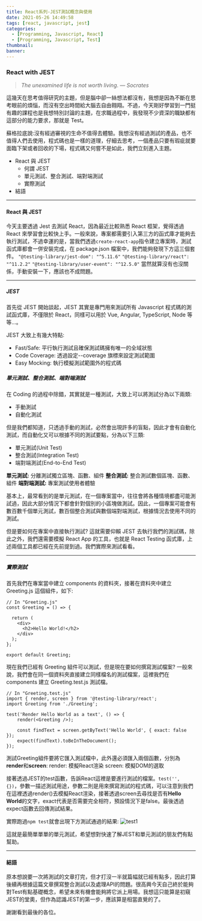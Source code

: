 ```yaml
---
title: React系列-JEST測試概念與使用
date: 2021-05-26 14:49:58
tags: [react, javascript, jest]
categories:
  - [Programming, Javascript, React]
  - [Programming, Javascript, Test]
thumbnail:
banner:
---
```


### React with JEST

> _The unexamined life is not worth living_.
> _― Socrates_

這幾天在思考值得研究的主題，但是腦中卻一絲想法都沒有，我想是因為不斷在思考眼前的煩惱，而沒有空出時間給大腦去自由翱翔。不過，今天剛好學習到一門挺有趣的課程也是我想特別討論的主題，在求職過程中，我發現不少資深的職缺都有這部分的能力要求，那就是 Test。

蘇格拉底說:沒有經過審視的生命不值得去體驗。我想沒有經過測試的產品，也不值得人們去使用，程式碼也是一樣的道理，仔細去思考，一個產品只要有瑕疵就要面臨下架或者回收的下場，程式碼又何嘗不是如此，我們立刻進入主題。

- React 與 JEST
  - 何謂 JEST
  - 單元測試、整合測試、端對端測試
  - 實際測試
- 結語

***

#### React 與 JEST

今天主要透過 Jest 去測試 React，因為最近比較熟悉 React 框架，覺得透過 React 來學習會比較快上手。一般來說，專案都需要引入第三方的函式庫才能夠去執行測試，不過幸運的是，當我們透過`create-react-app`指令建立專案時，測試函式庫都會一併安裝完成，在 package.json 檔案中，我們能夠發現下方這三個套件。
`"@testing-library/jest-dom": "^5.11.6"`
`"@testing-library/react": "^11.2.2"`
`"@testing-library/user-event": "^12.5.0"`
當然就算沒有也沒關係，手動安裝一下，應該也不成問題。

***

##### JEST

首先從 JEST 開始談起，JEST 其實是專門用來測試所有 Javascript 程式碼的測試函式庫，不僅限於 React，同樣可以用於 Vue, Angular, TypeScript, Node 等等...。

JEST 大致上有幾大特點:

- Fast/Safe: 平行執行測試且確保測試碼擁有唯一的全域狀態
- Code Coverage: 透過設定--coverage 旗標來設定測試範圍
- Easy Mocking: 執行模擬測試範圍外的程式碼

##### 單元測試、整合測試、端對端測試

在 Coding 的過程中除錯，其實就是一種測試，大致上可以將測試分為以下兩類:

- 手動測試
- 自動化測試

但是我們都知道，只透過手動的測試，必然會出現許多的盲點，因此才會有自動化測試，而自動化又可以根據不同的測試要點，分為以下三類:

- 單元測試(Unit Test)
- 整合測試(Integration Test)
- 端對端測試(End-to-End Test)

**單元測試:** 分離測試獨立區塊、函數、組件
**整合測試:** 整合測試數個區塊、函數、組件
**端對端測試:** 專案測試使用者體驗

基本上，最常看到的是單元測試，在一個專案當中，往往會將各種情境都盡可能測試過，因此大部分情況下都會針對個別的小區塊做測試。因此，一個專案可能會有數百數千個單元測試，數百個整合測試與數個端對端測試，根據情況去使用不同的測試。

但是要如何在專案中直接執行測試? 這就需要仰賴 JEST 去執行我們的測試碼，除此之外，我們還需要模擬 React App 的工具，也就是 React Testing 函式庫，上述兩個工具都已經在先前提到過。我們實際來測試看看。

***

##### 實際測試

首先我們在專案當中建立 components 的資料夾，接著在資料夾中建立 Greeting.js 這個組件，如下:

```
// In "Greeting.js"
const Greeting = () => {

  return (
    <div>
      <h2>Hello World!</h2>
    </div>
  );
};

export default Greeting;
```

現在我們已經有 Greeting 組件可以測試，但是現在要如何撰寫測試檔案? 一般來說，我們會在同一個資料夾直接建立同樣檔名的測試檔案，這裡我們在 components 建立 Greeting.test.js 測試檔。

```
// In "Greeting.test.js"
import { render, screen } from '@testing-library/react';
import Greeting from './Greeting';

test('Render Hello World as a text', () => {
    render(<Greeting />);

    const findText = screen.getByText('Hello World', { exact: false });
    expect(findText).toBeInTheDocument();
});
```
測試Greeting組件要將它匯入測試檔中，此外還必須匯入兩個函數，分別為**render**和**screen**:
render: 模擬React渲染
screen: 模擬DOM的選取

接著透過JEST的test函數，告訴React這裡是要進行測試的檔案。`test('', {})`，參數一描述測試用途，參數二則是用來撰寫測試的程式碼，可以注意到我們在這裡透過render(<Greeting />)去模擬React渲染，接著透過screen去尋找是否有**Hello World**的文字，exact代表是否需要完全相符，預設情況下是false。最後透過expect函數去回傳測試結果。

實際跑過`npm test`就會出現下方測試通過的結果:
![test1](https://i.imgur.com/9WtRQL7.jpg)

這就是最簡單單單的單元測試，希望想對快速了解JEST和單元測試的朋友們有點幫助。

***

#### 結語
原本想說要一次將測試的文章打完，但才打沒一半就篇幅就已經有點多，因此打算後續再根據這篇文章撰寫整合測試以及處理API的問題。很高興今天自己終於能夠對Test有點基礎概念，希望未來有機會能夠將它派上用場。我想這只能算是初窺JEST的堂奧，但作為認識JEST的第一步，應該算是相當直覺的了。

謝謝看到最後的各位。